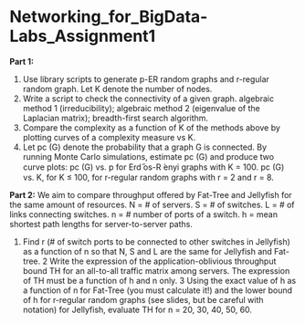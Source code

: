 # Networking_for_BigData-Labs_Assignment1
**Part 1:**
1. Use library scripts to generate p-ER random graphs and
r-regular random graph. Let K denote the number of nodes.
2. Write a script to check the connectivity of a given graph.
algebraic method 1 (irreducibility);
algebraic method 2 (eigenvalue of the Laplacian matrix);
breadth-first search algorithm.
3. Compare the complexity as a function of K of the methods
above by plotting curves of a complexity measure vs K.
4. Let pc (G) denote the probability that a graph G is connected.
By running Monte Carlo simulations, estimate pc (G) and
produce two curve plots:
pc (G) vs. p for Erd ̋os-R ́enyi graphs with K = 100.
pc (G) vs. K, for K ≤ 100, for r-regular random graphs with
r = 2 and r = 8.

**Part 2:**
We aim to compare throughput offered by Fat-Tree and Jellyfish
for the same amount of resources.
N = # of servers.
S = # of switches.
L = # of links connecting switches.
n = # number of ports of a switch.
h = mean shortest path lengths for server-to-server paths.

1. Find r (# of switch ports to be connected to other switches
in Jellyfish) as a function of n so that N, S and L are the
same for Jellyfish and Fat-tree.
2 Write the expression of the application-oblivious throughput
bound TH for an all-to-all traffic matrix among servers. The
expression of TH must be a function of h and n only.
3 Using the exact value of h as a function of n for Fat-Tree (you
must calculate it!) and the lower bound of h for r-regular
random graphs (see slides, but be careful with notation) for
Jellyfish, evaluate TH for n = 20, 30, 40, 50, 60.
